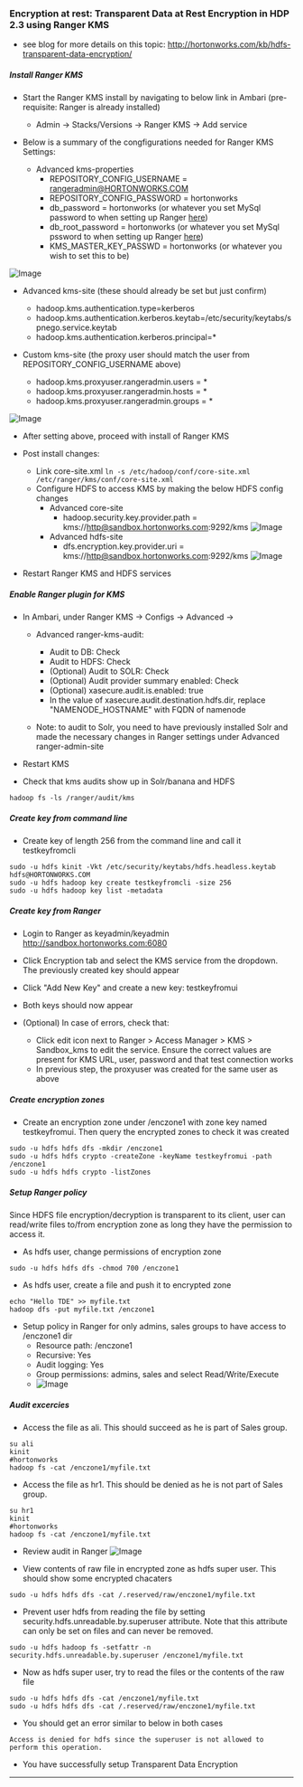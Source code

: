 ### Encryption at rest: Transparent Data at Rest Encryption in HDP 2.3 using Ranger KMS
- see blog for more details on this topic: http://hortonworks.com/kb/hdfs-transparent-data-encryption/

##### Install Ranger KMS 

- Start the Ranger KMS install by navigating to below link in Ambari (pre-requisite: Ranger is already installed)
  - Admin -> Stacks/Versions -> Ranger KMS -> Add service

- Below is a summary of the congfigurations needed  for Ranger KMS Settings:
  - Advanced kms-properties
    - REPOSITORY_CONFIG_USERNAME = rangeradmin@HORTONWORKS.COM
    - REPOSITORY_CONFIG_PASSWORD = hortonworks
    - db_password = hortonworks (or whatever you set MySql password to when setting up Ranger [here](https://github.com/abajwa-hw/security-workshops/blob/master/Setup-ranger-23.md#create--confirm-mysql-user-root))
    - db_root_password = hortonworks  (or whatever you set MySql pssword to when setting up Ranger [here](https://github.com/abajwa-hw/security-workshops/blob/master/Setup-ranger-23.md#create--confirm-mysql-user-root))
    - KMS_MASTER_KEY_PASSWD = hortonworks (or whatever you wish to set this to be)

![Image](../master/screenshots/23-kms-config-1.png?raw=true)

  - Advanced kms-site (these should already be set but just confirm)
    - hadoop.kms.authentication.type=kerberos
    - hadoop.kms.authentication.kerberos.keytab=/etc/security/keytabs/spnego.service.keytab
    - hadoop.kms.authentication.kerberos.principal=*


  - Custom kms-site (the proxy user should match the user from REPOSITORY_CONFIG_USERNAME above)
    - hadoop.kms.proxyuser.rangeradmin.users = *
    - hadoop.kms.proxyuser.rangeradmin.hosts = *
    - hadoop.kms.proxyuser.rangeradmin.groups = *
    
![Image](../master/screenshots/23-kms-config-2.png?raw=true)
    
  - After setting above, proceed with install of Ranger KMS
  
- Post install changes:
  - Link core-site.xml
  `ln -s /etc/hadoop/conf/core-site.xml /etc/ranger/kms/conf/core-site.xml`
  - Configure HDFS to access KMS by making the below HDFS config changes 
    - Advanced core-site
      - hadoop.security.key.provider.path = kms://http@sandbox.hortonworks.com:9292/kms
![Image](../master/screenshots/23-kms-config-3.png?raw=true)      
    - Advanced hdfs-site    
      - dfs.encryption.key.provider.uri = kms://http@sandbox.hortonworks.com:9292/kms
![Image](../master/screenshots/23-kms-config-4.png?raw=true)      

- Restart Ranger KMS and HDFS services

##### Enable Ranger plugin for KMS

- In Ambari, under Ranger KMS -> Configs -> Advanced ->
  - Advanced ranger-kms-audit:
    - Audit to DB: Check
    - Audit to HDFS: Check
    - (Optional) Audit to SOLR: Check
    - (Optional) Audit provider summary enabled: Check 
    - (Optional) xasecure.audit.is.enabled: true
    - In the value of xasecure.audit.destination.hdfs.dir, replace "NAMENODE_HOSTNAME" with FQDN of namenode    

  - Note: to audit to Solr, you need to have previously installed Solr and made the necessary changes in Ranger settings under Advanced ranger-admin-site
  
- Restart KMS
  
- Check that kms audits show up in Solr/banana and HDFS
```
hadoop fs -ls /ranger/audit/kms
```

##### Create key from command line

- Create key of length 256 from the command line and call it testkeyfromcli 
```
sudo -u hdfs kinit -Vkt /etc/security/keytabs/hdfs.headless.keytab  hdfs@HORTONWORKS.COM
sudo -u hdfs hadoop key create testkeyfromcli -size 256
sudo -u hdfs hadoop key list -metadata
```

##### Create key from Ranger

- Login to Ranger as keyadmin/keyadmin http://sandbox.hortonworks.com:6080

- Click Encryption tab and select the KMS service from the dropdown. The previously created key should appear

- Click "Add New Key" and create a new key: testkeyfromui

- Both keys should now appear

- (Optional) In case of errors, check that:
  - Click edit icon next to Ranger > Access Manager > KMS > Sandbox_kms to edit the service. Ensure the correct values are present for KMS URL, user, password and that test connection works
  - In previous step, the proxyuser was created for the same user as above
  
  
##### Create encryption zones

- Create an encryption zone under /enczone1 with zone key named testkeyfromui.  Then query the encrypted zones to check it was created
```
sudo -u hdfs hdfs dfs -mkdir /enczone1
sudo -u hdfs hdfs crypto -createZone -keyName testkeyfromui -path /enczone1
sudo -u hdfs hdfs crypto -listZones 
```

##### Setup Ranger policy

Since HDFS file encryption/decryption is transparent to its client, user can read/write files to/from encryption zone as long they have the permission to access it.

- As hdfs user, change permissions of encryption zone
```
sudo -u hdfs hdfs dfs -chmod 700 /enczone1
```

- As hdfs user, create a file and push it to encrypted zone
```
echo "Hello TDE" >> myfile.txt
hadoop dfs -put myfile.txt /enczone1
```
- Setup policy in Ranger for only admins, sales groups to have access to /enczone1 dir
  - Resource path: /enczone1
  - Recursive: Yes
  - Audit logging: Yes
  - Group permissions: admins, sales and select Read/Write/Execute
  - ![Image](../master/screenshots/ranger-tde-setup.png?raw=true)

##### Audit excercies

- Access the file as ali. This should succeed as he is part of Sales group.
```
su ali
kinit
#hortonworks
hadoop fs -cat /enczone1/myfile.txt
```

- Access the file as hr1. This should be denied as he is not part of Sales group.
```
su hr1
kinit
#hortonworks
hadoop fs -cat /enczone1/myfile.txt
```

- Review audit in Ranger
![Image](../master/screenshots/ranger-tde-audit.png?raw=true)

- View contents of raw file in encrypted zone as hdfs super user. This should show some encrypted chacaters
```
sudo -u hdfs hdfs dfs -cat /.reserved/raw/enczone1/myfile.txt
```

- Prevent user hdfs from reading the file by setting security.hdfs.unreadable.by.superuser attribute. Note that this attribute can only be set on files and can never be removed.
```
sudo -u hdfs hadoop fs -setfattr -n security.hdfs.unreadable.by.superuser /enczone1/myfile.txt
```
- Now as hdfs super user, try to read the files or the contents of the raw file
```
sudo -u hdfs hdfs dfs -cat /enczone1/myfile.txt
sudo -u hdfs hdfs dfs -cat /.reserved/raw/enczone1/myfile.txt
```
- You should get an error similar to below in both cases
```
Access is denied for hdfs since the superuser is not allowed to perform this operation.
```

- You have successfully setup Transparent Data Encryption

---------------------